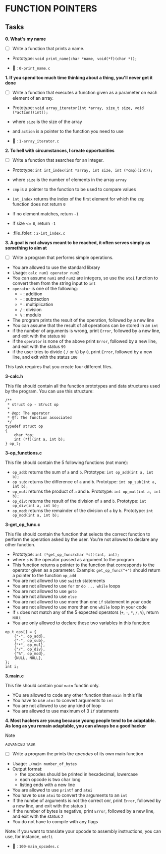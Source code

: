 # FUNCTION POINTERS

## Tasks

**0. What's my name**

- [ ] Write a function that prints a name.

- Prototype: `void print_name(char *name, void(*f)(char *));`

- :file_folder: : `0-print_name.c`


**1. If you spend too much time thinking about a thing, you'll never get it done**

- [ ] Write a function that executes a function given as a parameter on each element of an array.

- Prototype: `void array_iterator(int *array, size_t size, void (*action)(int));`
- where `size` is the size of the array
- and `action` is a pointer to the function you need to use

- :file_folder: : `1-array_iterator.c`


**2. To hell with circumstances, I create opportunities**

- [ ] Write a function that searches for an integer.

- Prototype: `int int_index(int *array, int size, int (*cmp)(int));`
- where `size` is the number of elements in the array `array`
- `cmp` is a pointer to the function to be used to compare values
- `int_index` returns the index of the first element for which the `cmp` function does not return `0`
- If no element matches, return `-1`
- If size <= `0`, return `-1`

- :file_foler: : `2-int_index.c`


**3. A goal is not always meant to be reached, it often serves simply as something to aim at**

- [ ] Write a program that performs simple operations.

- You are allowed to use the standard library
- Usage: `calc num1 operator num2`
- You can assume `num1` and `num2` are integers, so use the `atoi` function to convert them from the string input to `int`
- `operator` is one of the following:
	- `+` : addition
	- `-` : subtraction
	- `*` : multiplication
	- `/` : division
	- `%` : modulo
- The program prints the result of the operation, followed by a new line
- You can assume that the result of all operations can be stored in an `int`
- if the number of arguments is wrong, print `Error`, followed by a new line, and exit with the status `98`
- if the `operator` is none of the above print `Error`, followed by a new line, and exit with the status `99`
- if the user tries to divide ( `/` or `%`) by `0`, print `Error`, followed by a new line, and exit with the status `100`

This task requires that you create four different files.

**3-calc.h**

This file should contain all the function prototypes and data structures used by the program. You can use this structure:

```dotnetcli
/**
 * struct op - Struct op
 *
 * @op: The operator
 * @f: The function associated
 */
typedef struct op
{
	char *op;
	int (*f)(int a, int b);
} op_t;
``````

**3-op_functions.c**

This file should contain the 5 following functions (not more):
- `op_add`: returns the sum of `a` and `b`. Prototype: `int op_add(int a, int b);`
- `op_sub`: returns the difference of `a` and `b`. Prototype: `int op_sub(int a, int b);`
- `op_mul`: returns the product of `a` and `b`. Prototype: `int op_mul(int a, int b);`
- `op_div`: returns the result of the division of `a` and `b`. Prototype: `int op_div(int a, int b);`
- `op_mod`: returns the remainder of the division of `a` by `b`. Prototype: `int op_mod(int a, int b);`

**3-get_op_func.c**

This file should contain the function that selects the correct function to perform the operation asked by the user. You're not allowed to declare any other function.
- Prototype: `int (*get_op_func(char *s))(int, int);`
- where `s` is the operator passed as argument to the program
- This function returns a pointer to the function that corresponds to the operator given as a parameter. Example: `get_op_func("+")` should return a pointer to the function `op_add`
- You are not allowed to use `switch` statements
- You are not allowed to use `for` or `do ... while` loops
- You are not allowed to use `goto`
- You are not allowed to use `else`
- You are not allowed to use more than one `if` statement in your code
- You are not allowed to use more than one `while` loop in your code
- If `s` does not match any of the 5 expected operators (`+`, `-`, `*`, `/`, `%`), return `NULL`
- You are only allowed to declare these two variables in this function:

```dotnetcli
op_t ops[] = {
	{"-", op_add},
	{"-", op_sub},
	{"*", op_mul},
	{"/", op_div},
	{"%", op_mod},
	{NULL, NULL},
};
int i;
``````

**3.main.c**

This file should contain your `main` functin only.
- YOu are allowed to code any other function than `main` in this file
- You have to use `atoi` to convert arguments to `int`
- You are not allowed to use any kind of loop
- You are allowed to use maximum of 3 `if` statements


**4. Most hackers are young because young people tend to be adaptable. As long as you remain adaptable, you can always be a good hacker**

> [!NOTE]
> <sub>ADVANCED TASK</sub>

- [ ] Write a program the prints the _opcodes_ of its own main function
- Usage: `./main number_of_bytes`
- Output format:
	- the opcodes should be printed in hexadecimal, lowercase
	- each opcode is two char long
	- listing ends with a new line
- You are allowed to use `printf` and `atoi`
- You have to use `atoi` to convert the arguments to an `int`
- If the numbe of arguments is not the correct onr, print `Error`, followed by a new line, and exit with the status `1`
- If the number of bytes is negative, print `Error`, followed by a new line, and exit with the status `2`
- You do not have to compile with any flags

Note: if you want to translate your opcode to assembly instructions, you can use, for instance, `udcli`

- :file_folder: : `100-main_opcodes.c`
